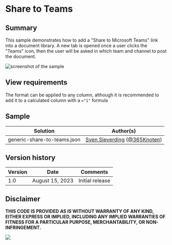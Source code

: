 # Share to Teams

## Summary
This sample demonstrates how to add a "Share to Microsoft Teams" link into a document library.
A new tab is opened once a user clicks the "Teams" icon, then the user will be asked in which team and channel to post the document.

![screenshot of the sample](./assets/screenshot.gif)

## View requirements

The format can be applied to any column, although it is recommended to add it to a calculated column with a `="1"` formula

## Sample

Solution|Author(s)
--------|---------
generic-share-to-teams.json | [Sven Sieverding](https://github.com/365knoten) ([@365Knoten](https://twitter.com/365Knoten))

## Version history

Version|Date|Comments
-------|----|--------
1.0|August 15, 2023|Initial release

## Disclaimer
**THIS CODE IS PROVIDED *AS IS* WITHOUT WARRANTY OF ANY KIND, EITHER EXPRESS OR IMPLIED, INCLUDING ANY IMPLIED WARRANTIES OF FITNESS FOR A PARTICULAR PURPOSE, MERCHANTABILITY, OR NON-INFRINGEMENT.**

<img src="https://pnptelemetry.azurewebsites.net/list-formatting/column-samples/generic-share-to-teams" />